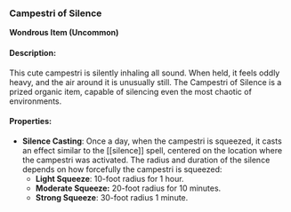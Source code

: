 ### Campestri of Silence

**Wondrous Item (Uncommon)**

#### Description:
This cute campestri is silently inhaling all sound. When held, it feels oddly heavy, and the air around it is unusually still. The Campestri of Silence is a prized organic item, capable of silencing even the most chaotic of environments.

#### Properties:
- **Silence Casting**: Once a day, when the campestri is squeezed, it casts an effect similar to the [[silence]] spell, centered on the location where the campestri was activated. The radius and duration of the silence depends on how forcefully the campestri is squeezed:
  - **Light Squeeze**: 10-foot radius for 1 hour.
  - **Moderate Squeeze:** 20-foot radius for 10 minutes.
  - **Strong Squeeze**: 30-foot radius 1 minute.